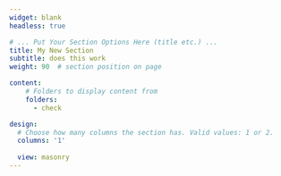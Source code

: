 ```yaml
---
widget: blank
headless: true

# ... Put Your Section Options Here (title etc.) ...
title: My New Section
subtitle: does this work
weight: 90  # section position on page

content:
    # Folders to display content from
    folders:
      - check

design:
  # Choose how many columns the section has. Valid values: 1 or 2.
  columns: '1'
  
  view: masonry
---
```

